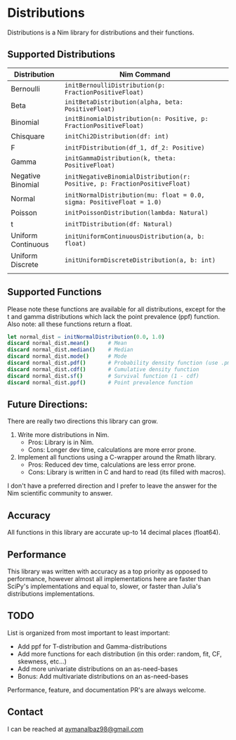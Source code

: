 # Distributions
Distributions is a Nim library for distributions and their functions.


## Supported Distributions
| Distribution       | Nim Command                                                               |
|--------------------|---------------------------------------------------------------------------|
| Bernoulli          | `initBernoulliDistribution(p: FractionPositiveFloat)`                     |
| Beta               | `initBetaDistribution(alpha, beta: PositiveFloat)`                        |
| Binomial           | `initBinomialDistribution(n: Positive, p: FractionPositiveFloat)`         |
| Chisquare          | `initChi2Distribution(df: int)`                                           |
| F                  | `initFDistribution(df_1, df_2: Positive)`                                 |
| Gamma              | `initGammaDistribution(k, theta: PositiveFloat)`
| Negative Binomial  | `initNegativeBinomialDistribution(r: Positive, p: FractionPositiveFloat)` |
| Normal             | `initNormalDistribution(mu: float = 0.0, sigma: PositiveFloat = 1.0)`     |
| Poisson            | `initPoissonDistribution(lambda: Natural)`                                |
| t                  | `initTDistribution(df: Natural)`                                          |
| Uniform Continuous | `initUniformContinuousDistribution(a, b: float)`                          |
| Uniform Discrete   | `initUniformDiscreteDistribution(a, b: int)`                              |
|                    |                                                                           |

## Supported Functions
Please note these functions are available for all distributions, except for the t and gamma distributions which lack the point prevalence (ppf) function. Also note: all these functions return a float.
```Nim
let normal_dist = initNormalDistribution(0.0, 1.0)
discard normal_dist.mean()		# Mean
discard normal_dist.median()	# Median
discard normal_dist.mode()		# Mode
discard normal_dist.pdf()		# Probability density function (use .pmf() for discrete distributions)
discard normal_dist.cdf()		# Cumulative density function
discard normal_dist.sf()		# Survival function (1 - cdf)
discard normal_dist.ppf()		# Point prevalence function
```


## Future Directions:
There are really two directions this library can grow.
1. Write more distributions in Nim.
	- Pros: Library is in Nim.
	- Cons: Longer dev time, calculations are more error prone.
2. Implement all functions using a C-wrapper around the Rmath library.
	- Pros: Reduced dev time, calculations are less error prone.
	- Cons: Library is written in C and hard to read (its filled with macros).

I don't have a preferred direction and I prefer to leave the answer for the Nim scientific community to answer.


## Accuracy
All functions in this library are accurate up-to 14 decimal places (float64).


## Performance
This library was written with accuracy as a top priority as opposed to performance, however almost all implementations here are faster than SciPy's implementations and equal to, slower, or faster than Julia's distributions implementations. 


## TODO
List is organized from most important to least important:
- Add ppf for T-distribution and Gamma-distributions
- Add more functions for each distribution (in this order: random, fit, CF, skewness, etc...)
- Add more univariate distributions on an as-need-bases
- Bonus: Add multivariate distributions on an as-need-bases


Performance, feature, and documentation PR's are always welcome.


## Contact
I can be reached at aymanalbaz98@gmail.com
